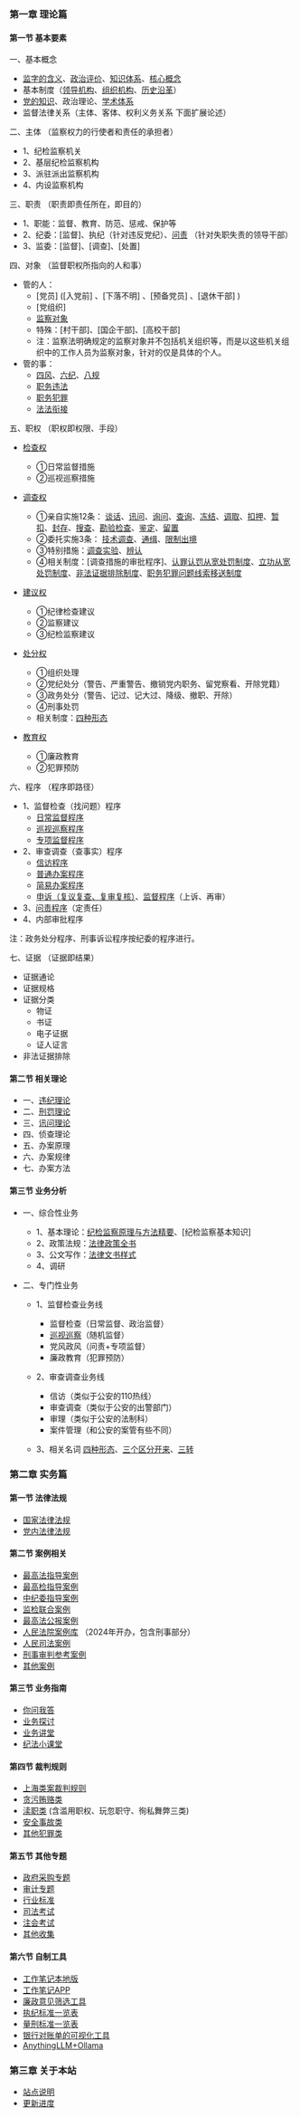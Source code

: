 ### 第一章  理论篇

#### 第一节 基本要素
一、基本概念
- [监字的含义](home/jian.md)、[政治评价](home/zheng-zhi-ping-jia.md)、[知识体系](home/zhi-shi-ti-xi.md)、[核心概念](home/he-xin-gai-nian.md)
- 基本制度（[领导机构](home/ji-ben-zhi-du.md)、[组织机构](home/ji-ben-zhi-du.md)、[历史沿革](home/li-shi-yan-ge.md)）
- [党的知识](home/dang.md)、政治理论、[学术体系](home/xue-shu.md)
- 监督法律关系（主体、客体、权利义务关系 下面扩展论述）

二、主体 （监察权力的行使者和责任的承担者）

- 1、纪检监察机关 
- 2、基层纪检监察机构
- 3、派驻派出监察机构
- 4、内设监察机构

三、职责 （职责即责任所在，即目的）

- 1、职能：监督、教育、防范、惩戒、保护等
- 2、纪委：[监督]、执纪（针对违反党纪）、[问责](home/wen-ze.md) （针对失职失责的领导干部）
- 3、监委：[监督]、[调查]、[处置]

四、对象 （监督职权所指向的人和事）

- 管的人：
  - [党员]   ([入党前] 、[下落不明] 、[预备党员] 、[退休干部] )
  - [党组织]
  - [监察对象](home/jian-cha-dui-xiang.md) 
  - 特殊：[村干部]、[国企干部]、[高校干部]
  - 注：监察法明确规定的监察对象并不包括机关组织等，而是以这些机关组织中的工作人员为监察对象，针对的仅是具体的个人。
- 管的事：
  - [四风](doc/4feng/index.md)、[六纪](doc/6ji/index.md)、[八规](doc/8gui/index.md)
  - [职务违法](doc/zhiwuweifa/index.md)
  - [职务犯罪](doc/zhiwufanzui/index.md)
  - [法法衔接](doc/fafaxianjie/index.md)

五、职权 （职权即权限、手段）

- [检查权](home/jian-cha-quan.md)
     - ①日常监督措施 
     - ②巡视巡察措施

- [调查权](home/diao-cha-quan.md)
     - ①亲自实施12条： [谈话](home/tan-hua.md)、[讯问](home/xun-wen.md)、[询问](home/xun-wen-2.md)、[查询](home/cha-xun.md)、[冻结](home/dong-jie.md)、[调取](home/diao-qu.md)、[扣押](home/diao-qu.md)、[暂扣](home/zhan-kou.md)、[封存](home/feng-cun.md)、[搜查](home/sou-cha.md)、[勘验检查](home/kan-yan.md)、[鉴定](home/jian-ding.md)、[留置](home/liu-zhi.md) 
     - ②委托实施3条： [技术调查](home/ji-shu-diao-cha.md)、[通缉](home/tong-ji.md)、[限制出境](home/xian-zhi-chu-jing.md) 
     - ③特别措施：[调查实验](home/diao-cha-shi-yan.md)、[辨认](home/bian-ren.md)
     - ④相关制度：[调查措施的审批程序]、[认罪认罚从宽处罚制度](home/ren-zui-ren-fa.md)、[立功从宽处罚制度](home/li-gong-cong-kuan.md)、[非法证据排除制度](home/fei-fa-zheng-ju.md)、[职务犯罪问题线索移送制度](home/xian-suo-yi-song.md)

- [建议权](home/jian-yi-quan.md)
     - ①纪律检查建议
     - ②监察建议
     - ③纪检监察建议

- [处分权](home/chu-fen-quan.md)
     - ①组织处理
     - ②党纪处分（警告、严重警告、撤销党内职务、留党察看、开除党籍） 
     - ③政务处分（警告、记过、记大过、降级、撤职、开除）
     - ④刑事处罚
     - 相关制度：[四种形态](home/si-zhong-xing-tai.md)
     
- [教育权](home/jiao-yu-quan.md)
     - ①廉政教育
     - ②犯罪预防

六、程序 （程序即路径）

- 1、监督检查（找问题）程序 
     - [日常监督程序](home/ri-chang-jian-du-cheng-xu.md)
     - [巡视巡察程序](home/xun-shi-xun-cha-cheng-xu.md)
     - [专项监督程序](home/zhuan-xiang-jian-du.md)
- 2、审查调查（查事实）程序 
    - [信访程序](home/xin-fang-cheng-xu.md)	
    - [普通办案程序](home/pu-tong-cheng-xu.md)
    - [简易办案程序](home/jian-yi-cheng-xu.md)
    - [申诉（复议复查、复审复核）](home/fu-cha-fu-he-cheng-xu.md)、[监督程序](home/jian-du-cheng-xu.md)（上诉、再审）
- 3、[问责程序](home/wen-ze-cheng-xu.md)（定责任）
- 4、内部审批程序

注：政务处分程序、刑事诉讼程序按纪委的程序进行。

七、证据 （证据即结果）     

- 证据通论
- 证据规格
- 证据分类
	- 物证
	- 书证
	- 电子证据
	- 证人证言
- 非法证据排除  

#### 第二节 相关理论

- 一、[违纪理论](home/wei-ji.md)
- 二、[刑罚理论](home/xing-fa.md)
- 三、[讯问理论](home/xun-wen-li-lun.md)
- 四、侦查理论
- 五、办案原理
- 六、办案规律
- 七、办案方法

#### 第三节 业务分析

- 一、综合性业务

  - 1、基本理论：[纪检监察原理与方法精要](home/ji-jian-yuan-li.md)、[纪检监察基本知识]
  - 2、政策法规：[法律政策全书](home/fa-lv-zheng-ce.md)
  - 3、公文写作：[法律文书样式](home/wen-shu.md)
  - 4、调研

- 二、专门性业务

  - 1、监督检查业务线
    - 监督检查（日常监督、政治监督）
    - [巡视巡察](doc/xunshixuncha/index.md)（随机监督）
    - 党风政风（问责+专项监督）
    - 廉政教育（犯罪预防）
  
  - 2、审查调查业务线
    - 信访（类似于公安的110热线）
    - 审查调查（类似于公安的出警部门）
    - 审理（类似于公安的法制科）
    - 案件管理（和公安的案管有些不同）
  
  - 3、相关名词  [四种形态](home/si-zhong-xing-tai.md)、[三个区分开来](home/san-ge-qu-fen-kai-lai.md)、[三转](home/san-zhuan.md)
  
  

### 第二章  实务篇

#### 第一节 法律法规

- [国家法律法规](doc/guofa/index.md) 
- [党内法律法规](doc/dangfa/index.md) 

#### 第二节 案例相关

- [最高法指导案例](doc/anli-fa/index.md)
- [最高检指导案例](doc/anli-jian/index.md)
- [中纪委指导案例](doc/anli-ji/index.md)
- [监检联合案例](doc/anli-lianhe/index.md)
- [最高法公报案例](doc/anli-gongbao/index.md)
- [人民法院案例库](doc/an-li-ku/index.md) （2024年开办，包含刑事部分）
- [人民司法案例](doc/anli-sifa/index.md)
- [刑事审判参考案例](doc/anli-xingcan/index.md)
- [其他案例](doc/anli-qita/index.md)

#### 第三节 业务指南

- [你问我答](doc/zt-niwenwoda/index.md) 
- [业务探讨](doc/zt-yewutantao/index.md)
- [业务讲堂](doc/zt-yewujiangtang/index.md)
- [纪法小课堂](doc/zt-jifaxiaoketang/index.md)

#### 第四节 裁判规则

- [上海类案裁判规则](doc/zt-shanghai/index.md)
- [贪污贿赂类](home/tan-wu-hui-lu.md)
- [渎职类](home/du-zhi-lei.md)  (含滥用职权、玩忽职守、徇私舞弊三类)
- [安全事故类](home/an-quan-shi-gu.md)
- [其他犯罪类](home/qi-ta-fan-zui.md)

#### 第五节 其他专题 

- [政府采购专题](doc/zt-zhengfucaigou/index.md)
- [审计专题](doc/zt-shenji/index.md)
- [行业标准](home/biao-zun.md)
- [司法考试](home/si-kao.md)
- [注会考试](home/CPA.md)
- [其他收集](doc/zt-qita/index.md)

#### 第六节 自制工具

- [工作笔记本地版](home/ben-di-bi-ji.md)
- [工作笔记APP](home/jijianapp.md)
- [廉政意见筛选工具](home/shai-xuan.md)
- [执纪标准一览表](home/liang-ji.md)
- [量刑标准一览表](home/liang-xing.md)
- [银行对账单的可视化工具](home/yin-hang.md)
- [AnythingLLM+Ollama](home/ai-ad.md)

### 第三章 关于本站

- [站点说明](home/shuo-ming.md)
- [更新进度](home/geng-xin.md)